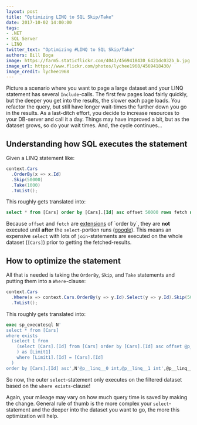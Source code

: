 ```yaml
---
layout: post
title: "Optimizing LINQ to SQL Skip/Take"
date: 2017-10-02 14:00:00
tags:
- .NET
- SQL Server
- LINQ
twitter_text: "Optimizing #LINQ to SQL Skip/Take"
authors: Bill Boga
image: https://farm5.staticflickr.com/4043/4569418430_6421dc032b_b.jpg
image_url: https://www.flickr.com/photos/lychee1968/4569418430/
image_credit: lychee1968
---
```


Picture a scenario where you want to page a large dataset and your LINQ statement has several `Include`-calls. The first few pages load fairly quickly, but the deeper you get into the results, the slower each page loads. You refactor the query, but still have longer wait-times the further down you go in the results. As a last-ditch effort, you decide to increase resources to your DB-server and call it a day. Things may have improved a bit, but as the dataset grows, so do your wait times. And, the cycle continues...

## Understanding how SQL executes the statement

Given a LINQ statement like:

```csharp
context.Cars
  .OrderBy(x => x.Id)
  .Skip(50000)
  .Take(1000)
  .ToList();
```

This roughly gets translated into:

```sql
select * from [Cars] order by [Cars].[Id] asc offset 50000 rows fetch next 1000 rows only;
```

Because `offset` and `fetch` are [extensions](https://technet.microsoft.com/en-us/library/gg699618(v=sql.110).aspx) of `order by`, they are **not** executed until **after** the `select`-portion runs ([google](https://www.google.com/search?q=mssql+execution+order)). This means an expensive `select` with lots of `join`-statements are executed on the whole dataset (`[Cars]`) prior to getting the fetched-results.

## How to optimize the statement

All that is needed is taking the `OrderBy`, `Skip`, and `Take` statements and putting them into a `Where`-clause:

```csharp
context.Cars
  .Where(x => context.Cars.OrderBy(y => y.Id).Select(y => y.Id).Skip(50000).Take(1000).Contains(x.Id))
  .ToList();
```

This roughly gets translated into:

```sql
exec sp_executesql N'
select * from [Cars]
where exists
  (select 1 from
    (select [Cars].[Id] from [Cars] order by [Cars].[Id] asc offset @p__linq__0 rows fetch next @p__linq__1 rows only
    ) as [Limit1]
    where [Limit1].[Id] = [Cars].[Id]
  )
order by [Cars].[Id] asc',N'@p__linq__0 int,@p__linq__1 int',@p__linq__0=50000,@p__linq__1=1000
```

So now, the outer `select`-statement only executes on the filtered dataset based on the `where exists`-clause!

Again, your mileage may vary on how much query time is saved by making the change. General rule of thumb is the more complex your `select`-statement and the deeper into the dataset you want to go, the more this optimization will help.
